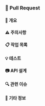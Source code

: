 ### :rocket: Pull Request

#### :page_facing_up: 개요


#### :warning: 주의사항


#### :clipboard: 작업 목록


#### :bulb: 테스트


#### :camera: API 설계


#### :mag: 관련 이슈


#### :memo: 기타 정보
